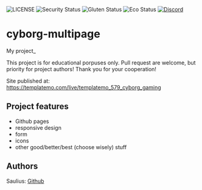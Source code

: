 ![LICENSE](https://img.shields.io/badge/license-MIT-blue.svg?style=flat-square)
![Security Status](https://img.shields.io/security-headers?label=Security&url=https%3A%2F%2Fgithub.com&style=flat-square)
![Gluten Status](https://img.shields.io/badge/Gluten-Free-green.svg)
![Eco Status](https://img.shields.io/badge/ECO-Friendly-green.svg)
[![Discord](https://discord.com/api/guilds/571393319201144843/widget.png)](https://discord.gg/dRwW4rw)

# cyborg-multipage

My project\_

This project is for educational porpuses only. Pull request are welcome, but priority for project authors! Thank you for your cooperation!

Site published at: https://templatemo.com/live/templatemo_579_cyborg_gaming

## Project features

- Github pages
- responsive design
- form
- icons
- other good/better/best (choose wisely) stuff

## Authors

Saulius: [Github](https://github.com/sauliusss)
